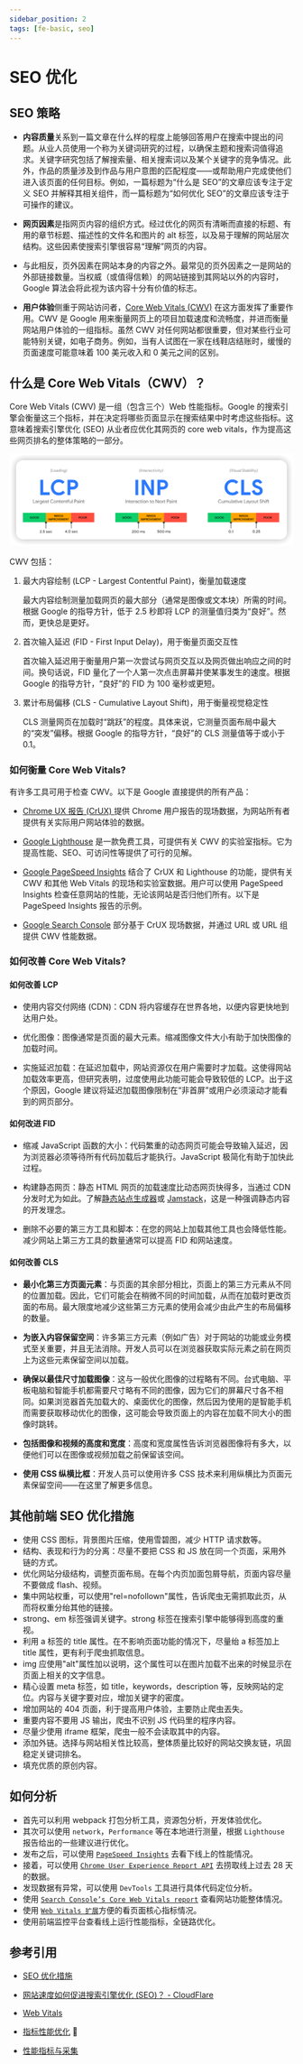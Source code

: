 ```yaml
---
sidebar_position: 2
tags: [fe-basic, seo]
---
```


# SEO 优化

## SEO 策略

- **内容质量**关系到一篇文章在什么样的程度上能够回答用户在搜索中提出的问题。从业人员使用一个称为关键词研究的过程，以确保主题和搜索词值得追求。关键字研究包括了解搜索量、相关搜索词以及某个关键字的竞争情况。此外，作品的质量涉及到作品与用户意图的匹配程度——或帮助用户完成使他们进入该页面的任何目标。例如，一篇标题为“什么是 SEO”的文章应该专注于定义 SEO 并解释其相关组件，而一篇标题为“如何优化 SEO”的文章应该专注于可操作的建议。

- **网页因素**是指网页内容的组织方式。经过优化的网页有清晰而直接的标题、有用的章节标题、描述性的文件名和图片的 alt 标签，以及易于理解的网站层次结构。这些因素使搜索引擎很容易“理解”网页的内容。

- 与此相反，页外因素在网站本身的内容之外。最常见的页外因素之一是网站的外部链接数量。当权威（或值得信赖）的网站链接到其网站以外的内容时，Google 算法会将此视为该内容十分有价值的标志。

- **用户体验**侧重于网站访问者，[Core Web Vitals (CWV)](https://www.cloudflare.com/zh-cn/learning/performance/what-are-core-web-vitals/) 在这方面发挥了重要作用。CWV 是 Google 用来衡量网页上的项目加载速度和流畅度，并进而衡量网站用户体验的一组指标。虽然 CWV 对任何网站都很重要，但对某些行业可能特别关键，如电子商务。例如，当有人试图在一家在线鞋店结账时，缓慢的页面速度可能意味着 100 美元收入和 0 美元之间的区别。

## 什么是 Core Web Vitals（CWV）？

Core Web Vitals (CWV) 是一组（包含三个）Web 性能指标。Google 的搜索引擎会衡量这三个指标，并在决定将哪些页面显示在搜索结果中时考虑这些指标。这意味着搜索引擎优化 (SEO) 从业者应优化其网页的 core web vitals，作为提高这些网页排名的整体策略的一部分。

![](./core-web-vitals.png)

CWV 包括：

1. 最大内容绘制 (LCP - Largest Contentful Paint)，衡量加载速度

   最大内容绘制测量加载网页的最大部分（通常是图像或文本块）所需的时间。
   根据 Google 的指导方针，低于 2.5 秒即将 LCP 的测量值归类为“良好”。然而，更快总是更好。

2. 首次输入延迟 (FID - First Input Delay)，用于衡量页面交互性

   首次输入延迟用于衡量用户第一次尝试与网页交互以及网页做出响应之间的时间。换句话说，FID 量化了一个人第一次点击屏幕并使某事发生的速度。根据 Google 的指导方针，“良好”的 FID 为 100 毫秒或更短。

3. 累计布局偏移 (CLS - Cumulative Layout Shift)，用于衡量视觉稳定性

   CLS 测量网页在加载时“跳跃”的程度。具体来说，它测量页面布局中最大的“突发”偏移。根据 Google 的指导方针，“良好”的 CLS 测量值等于或小于 0.1。

### 如何衡量 Core Web Vitals?

有许多工具可用于检查 CWV。以下是 Google 直接提供的所有产品：

- [Chrome UX 报告 (CrUX) ](https://developer.chrome.com/docs/crux?hl=zh-cn)提供 Chrome 用户报告的现场数据，为网站所有者提供有关实际用户网站体验的数据。

- [Google Lighthouse](https://developer.chrome.com/docs/lighthouse/overview?hl=zh-cn) 是一款免费工具，可提供有关 CWV 的实验室指标。它为提高性能、SEO、可访问性等提供了可行的见解。

- [Google PageSpeed Insights](https://pagespeed.web.dev/) 结合了 CrUX 和 Lighthouse 的功能，提供有关 CWV 和其他 Web Vitals 的现场和实验室数据。用户可以使用 PageSpeed Insights 检查任意网站的性能，无论该网站是否归他们所有。以下是 PageSpeed Insights 报告的示例。

- [Google Search Console](https://search.google.com/search-console/about) 部分基于 CrUX 现场数据，并通过 URL 或 URL 组提供 CWV 性能数据。

### 如何改善 Core Web Vitals?

#### 如何改善 LCP

- 使用内容交付网络 (CDN)：CDN 将内容缓存在世界各地，以便内容更快地到达用户处。

- 优化图像：图像通常是页面的最大元素。缩减图像文件大小有助于加快图像的加载时间。

- 实施延迟加载：在延迟加载中，网站资源仅在用户需要时才加载。这使得网站加载效率更高，但研究表明，过度使用此功能可能会导致较低的 LCP。出于这个原因，Google 建议将延迟加载图像限制在“非首屏”或用户必须滚动才能看到的网页部分。

#### 如何改进 FID

- 缩减 JavaScript 函数的大小：代码繁重的动态网页可能会导致输入延迟，因为浏览器必须等待所有代码加载后才能执行。JavaScript 极简化有助于加快此过程。

- 构建静态网页：静态 HTML 网页的加载速度比动态网页快得多，当通过 CDN 分发时尤为如此。了解[静态站点生成器](https://www.cloudflare.com/zh-cn/learning/performance/static-site-generator/)或 [Jamstack](https://www.cloudflare.com/zh-cn/learning/performance/what-is-jamstack/)，这是一种强调静态内容的开发理念。

- 删除不必要的第三方工具和脚本：在您的网站上加载其他工具也会降低性能。减少网站上第三方工具的数量通常可以提高 FID 和网站速度。

#### 如何改善 CLS

- **最小化第三方页面元素**：与页面的其余部分相比，页面上的第三方元素从不同的位置加载。因此，它们可能会在稍微不同的时间加载，从而在加载时更改页面的布局。最大限度地减少这些第三方元素的使用会减少由此产生的布局偏移的数量。

- **为嵌入内容保留空间**：许多第三方元素（例如广告）对于网站的功能或业务模式至关重要，并且无法消除。开发人员可以在浏览器获取实际元素之前在网页上为这些元素保留空间以加载。

- **确保以最佳尺寸加载图像**：这与一般优化图像的过程略有不同。台式电脑、平板电脑和智能手机都需要尺寸略有不同的图像，因为它们的屏幕尺寸各不相同。如果浏览器首先加载大的、桌面优化的图像，然后因为使用的是智能手机而需要获取移动优化的图像，这可能会导致页面上的内容在加载不同大小的图像时跳转。

- **包括图像和视频的高度和宽度**：高度和宽度属性告诉浏览器图像将有多大，以便他们可以在图像或视频加载之前保留该空间。

- **使用 CSS 纵横比框**：开发人员可以使用许多 CSS 技术来利用纵横比为页面元素保留空间——在这里了解更多信息。

## 其他前端 SEO 优化措施

- 使用 CSS 图标，背景图片压缩，使用雪碧图，减少 HTTP 请求数等。
- 结构、表现和行为的分离：尽量不要把 CSS 和 JS 放在同一个页面，采用外链的方式。
- 优化网站分级结构，调整页面布局。在每个内页加面包屑导航，页面内容尽量不要做成 flash、视频。
- 集中网站权重，可以使用"rel=nofollown"属性，告诉爬虫无需抓取此页，从而将权重分绐其他的链接。
- strong、em 标签强调关键字。strong 标签在搜索引擎中能够得到高度的重视。
- 利用 a 标签的 title 属性。在不影响页面功能的情况下，尽量绐 a 标签加上 title 属性，更有利于爬虫抓取信息。
- img 应使用"alt"属性加以说明，这个属性可以在图片加载不出来的时候显示在页面上相关的文字信息。
- 精心设置 meta 标签，如 title，keywords，description 等，反映网站的定位。内容与关键字要对应，增加关键字的密度。
- 增加网站的 404 页面，利于提高用户体验，主要防止爬虫丟失。
- 重要内容不要用 JS 输出，爬虫不识别 JS 代码里的程序内容。
- 尽量少使用 iframe 框架，爬虫一般不会读取其中的内容。
- 添加外链。选择与网站相关性比较高，整体质量比较好的网站交换友链，巩固稳定关键词排名。
- 填充优质的原创内容。

## 如何分析

- 首先可以利用 webpack 打包分析工具，资源包分析，开发体验优化。
- 其次可以使用 `network`，`Performance` 等在本地进行测量，根据 `Lighthouse` 报告给出的一些建议进行优化。
- 发布之后，可以使用 [`PageSpeed Insights`](https://pagespeed.web.dev/) 去看下线上的性能情况。
- 接着，可以使用 [`Chrome User Experience Report API`](https://developer.chrome.com/docs/crux) 去捞取线上过去 28 天的数据。
- 发现数据有异常，可以使用 `DevTools` 工具进行具体代码定位分析。
- 使用 [`Search Console’s Core Web Vitals report`](https://search.google.com/search-console/core-web-vitals) 查看网站功能整体情况。
- 使用 [`Web Vitals 扩展`](https://chromewebstore.google.com/detail/web-vitals/ahfhijdlegdabablpippeagghigmibma)方便的看页面核心指标情况。
- 使用前端监控平台查看线上运行性能指标，全链路优化。

## 参考引用

- [SEO 优化措施](https://jonny-wei.github.io/blog/devops/performance/code.html#seo-%E4%BC%98%E5%8C%96%E6%8E%AA%E6%96%BD)

- [网站速度如何促进搜索引擎优化 (SEO)？ - CloudFlare](https://www.cloudflare.com/zh-cn/learning/performance/how-website-speed-boosts-seo/)

- [Web Vitals](https://web.dev/articles/vitals?hl=zh-cn)

- [指标性能优化](https://jonny-wei.github.io/blog/devops/performance/optimization.html) 🌟

- [性能指标与采集](https://jonny-wei.github.io/blog/devops/performance/indicator.html)

